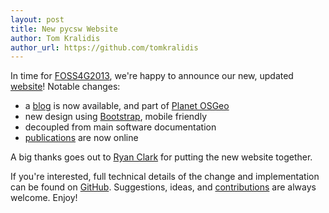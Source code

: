 ```yaml
---
layout: post
title: New pycsw Website
author: Tom Kralidis
author_url: https://github.com/tomkralidis
---
```


In time for [FOSS4G2013](http://2013.foss4g.org), we're happy to announce our new, updated [website](http://pycsw.org)!  Notable changes:

- a [blog](http://pycsw.org/blog) is now available, and part of [Planet OSGeo](http://planet.osgeo.org)
- new design using [Bootstrap](http://getbootstrap.com), mobile friendly
- decoupled from main software documentation
- [publications](http://pycsw.org/publications) are now online

A big thanks goes out to [Ryan Clark](https://github.com/rclark) for putting the new website together.

If you're interested, full technical details of the change and implementation can be found on [GitHub](https://github.com/geopython/pycsw/issues/180).  Suggestions, ideas, and [contributions](https://github.com/geopython/pycsw/tree/website) are always welcome.  Enjoy!
